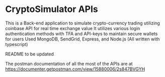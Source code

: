 # CryptoSimulator APIs

This is a Back-end application to simulate crypto-currency trading utilizing coinbase API for real time exchange value
It utilizes various login authentication methods with TFA and API-keys to maintain secure wallets for users
Used MongoDB, SendGrid, Express, and Node.js (All written with typescript)

README to be updated

The postman documentation of all the most of the APIs are at https://documenter.getpostman.com/view/15880006/2s847BVGYH
